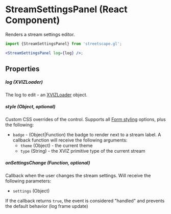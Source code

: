 # StreamSettingsPanel (React Component)

Renders a stream settings editor.

```jsx
import {StreamSettingsPanel} from 'streetscape.gl';

<StreamSettingsPanel log={log} />;
```

## Properties

##### log (XVIZLoader)

The log to edit - an [XVIZLoader](/docs/api-reference/xviz-loader-interface.md) object.

##### style (Object, optional)

Custom CSS overrides of the control. Supports all
[Form styling](https://github.com/uber-web/monochrome/blob/master/src/form/README.md#styling)
options, plus the following:

- `badge` - (Object|Function) the badge to render next to a stream label. A callback function will
  receive the following arguments:
  - `theme` (Object) - the current theme
  - `type` (String) - the XVIZ primitive type of the current stream

##### onSettingsChange (Function, optional)

Callback when the user changes the stream settings. Will receive the following parameters:

- `settings` (Object)

If the callback returns `true`, the event is considered "handled" and prevents the default behavior
(log frame update)

